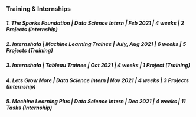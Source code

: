 ### Training & Internships

##### 1. The Sparks Foundation | Data Science Intern | Feb 2021 | 4 weeks | 2 Projects (Internship)
##### 2. Internshala | Machine Learning Trainee | July, Aug 2021 | 6 weeks | 5 Projects (Training)
##### 3. Internshala | Tableau Trainee | Oct 2021 | 4 weeks | 1 Project (Training)
##### 4. Lets Grow More | Data Science Intern | Nov 2021 | 4 weeks | 3 Projects (Internship)
##### 5. Machine Learning Plus | Data Science Intern | Dec 2021 | 4 weeks | 11 Tasks (Internship)
